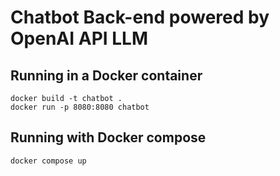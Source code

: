 # Chatbot Back-end powered by OpenAI API LLM


## Running in a Docker container
```
docker build -t chatbot .
docker run -p 8080:8080 chatbot
```


## Running with Docker compose
```
docker compose up
```
